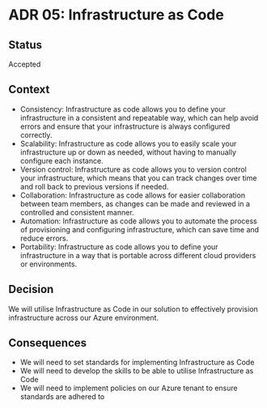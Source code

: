 # ADR 05: Infrastructure as Code

## Status

Accepted

## Context
* Consistency: Infrastructure as code allows you to define your infrastructure in a consistent and repeatable way, which can help avoid errors and ensure that your infrastructure is always configured correctly.
* Scalability: Infrastructure as code allows you to easily scale your infrastructure up or down as needed, without having to manually configure each instance.
* Version control: Infrastructure as code allows you to version control your infrastructure, which means that you can track changes over time and roll back to previous versions if needed.
* Collaboration: Infrastructure as code allows for easier collaboration between team members, as changes can be made and reviewed in a controlled and consistent manner.
* Automation: Infrastructure as code allows you to automate the process of provisioning and configuring infrastructure, which can save time and reduce errors.
* Portability: Infrastructure as code allows you to define your infrastructure in a way that is portable across different cloud providers or environments.


## Decision
We will utilise Infrastructure as Code in our solution to effectively provision infrastructure across our Azure environment.


## Consequences

* We will need to set standards for implementing Infrastructure as Code
* We will need to develop the skills to be able to utilise Infrastructure as Code
* We will need to implement policies on our Azure tenant to ensure standards are adhered to
